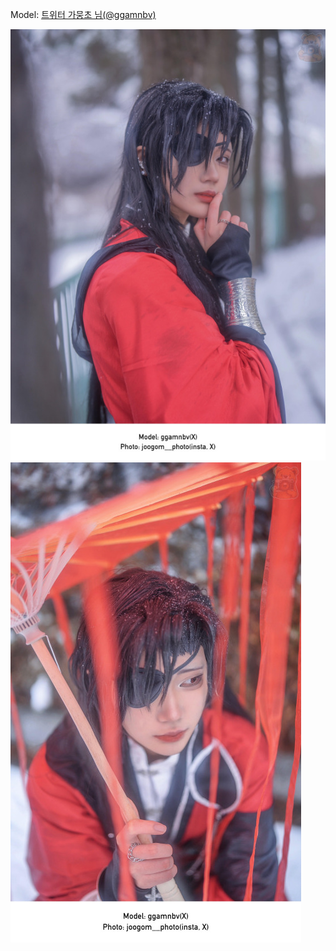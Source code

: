 ﻿---
dddd: 2023.12.30 코페
nickname: 가뭉초
sns_type: x
sns_id: ggamnbv
---

Model: <a href="https://x.com/ggamnbv" target="_blank">트위터 가뭉초 님(@ggamnbv)</a>

![1.jpg](/assets/img/2023/12-30/1.jpg)
![2.jpg](/assets/img/2023/12-30/2.jpg)